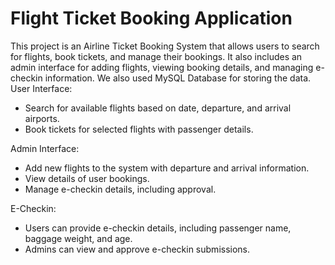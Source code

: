 # Flight Ticket Booking Application
This project is an Airline Ticket Booking System that allows users to search for flights, book tickets, and manage their bookings. 
It also includes an admin interface for adding flights, viewing booking details, and managing e-checkin information.
We also used MySQL Database for storing the data.
User Interface:
  - Search for available flights based on date, departure, and arrival airports.
  - Book tickets for selected flights with passenger details.

Admin Interface:
  - Add new flights to the system with departure and arrival information.
  - View details of user bookings.
  - Manage e-checkin details, including approval.

E-Checkin:
  - Users can provide e-checkin details, including passenger name, baggage weight, and age.
  - Admins can view and approve e-checkin submissions.
